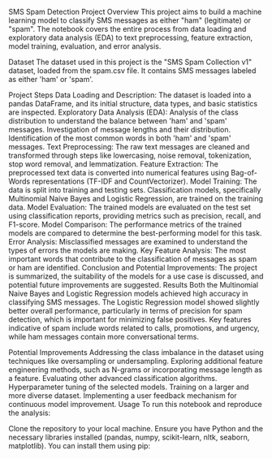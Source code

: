 SMS Spam Detection Project
Overview
This project aims to build a machine learning model to classify SMS messages as either "ham" (legitimate) or "spam". The notebook covers the entire process from data loading and exploratory data analysis (EDA) to text preprocessing, feature extraction, model training, evaluation, and error analysis.

Dataset
The dataset used in this project is the "SMS Spam Collection v1" dataset, loaded from the spam.csv file. It contains SMS messages labeled as either 'ham' or 'spam'.

Project Steps
Data Loading and Description: The dataset is loaded into a pandas DataFrame, and its initial structure, data types, and basic statistics are inspected.
Exploratory Data Analysis (EDA):
Analysis of the class distribution to understand the balance between 'ham' and 'spam' messages.
Investigation of message lengths and their distribution.
Identification of the most common words in both 'ham' and 'spam' messages.
Text Preprocessing: The raw text messages are cleaned and transformed through steps like lowercasing, noise removal, tokenization, stop word removal, and lemmatization.
Feature Extraction: The preprocessed text data is converted into numerical features using Bag-of-Words representations (TF-IDF and CountVectorizer).
Model Training:
The data is split into training and testing sets.
Classification models, specifically Multinomial Naive Bayes and Logistic Regression, are trained on the training data.
Model Evaluation: The trained models are evaluated on the test set using classification reports, providing metrics such as precision, recall, and F1-score.
Model Comparison: The performance metrics of the trained models are compared to determine the best-performing model for this task.
Error Analysis: Misclassified messages are examined to understand the types of errors the models are making.
Key Feature Analysis: The most important words that contribute to the classification of messages as spam or ham are identified.
Conclusion and Potential Improvements: The project is summarized, the suitability of the models for a use case is discussed, and potential future improvements are suggested.
Results
Both the Multinomial Naive Bayes and Logistic Regression models achieved high accuracy in classifying SMS messages. The Logistic Regression model showed slightly better overall performance, particularly in terms of precision for spam detection, which is important for minimizing false positives. Key features indicative of spam include words related to calls, promotions, and urgency, while ham messages contain more conversational terms.

Potential Improvements
Addressing the class imbalance in the dataset using techniques like oversampling or undersampling.
Exploring additional feature engineering methods, such as N-grams or incorporating message length as a feature.
Evaluating other advanced classification algorithms.
Hyperparameter tuning of the selected models.
Training on a larger and more diverse dataset.
Implementing a user feedback mechanism for continuous model improvement.
Usage
To run this notebook and reproduce the analysis:

Clone the repository to your local machine.
Ensure you have Python and the necessary libraries installed (pandas, numpy, scikit-learn, nltk, seaborn, matplotlib). You can install them using pip:
